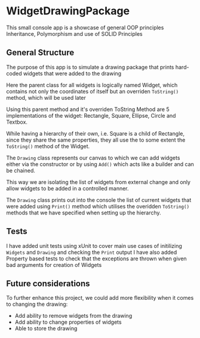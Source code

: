 # WidgetDrawingPackage
This small console app is a showcase of general OOP principles Inheritance, Polymorphism and use of SOLID Principles

## General Structure

The purpose of this app is to simulate a drawing package that prints hard-coded widgets that were added to the drawing

Here the parent class for all widgets is logically named Widget, which contains not only the coordinates of itself 
but an overriden `ToString()` method, which will be used later

Using this parent method and it's overriden ToString Method are 5 implementations of the widget: Rectangle, Square, Ellipse, Circle and Textbox.

While having a hierarchy of their own, i.e. Square is a child of Rectangle, since they share the same properties, they all use the to some extent
the `ToString()` method of the Widget.

The `Drawing` class represents our canvas to which we can add widgets either via the constructor or by using `Add()` which acts like a builder and can be chained.

This way we are isolating the list of widgets from external change and only allow widgets to be added in a controlled manner.

The `Drawing` class prints out into the console the list of current widgets that were added using `Print()` method which utilises the overidden `ToString()` methods
that we have specified when setting up the hierarchy.

## Tests

I have added unit tests using xUnit to cover main use cases of initilizing `Widgets` and `Drawing` and checking the `Print` output
I have also added Property based tests to check that the exceptions are thrown when given bad arguments for creation of Widgets

## Future considerations
To further enhance this project, we could add more flexibility when it comes to changing the drawing:
- Add ability to remove widgets from the drawing
- Add ability to change properties of widgets
- Able to store the drawing
